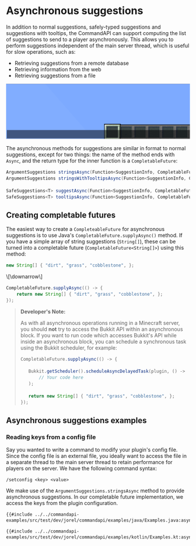 # Asynchronous suggestions

In addition to normal suggestions, safely-typed suggestions and suggestions with tooltips, the CommandAPI can support computing the list of suggestions to send to a player asynchronously. This allows you to perform suggestions independent of the main server thread, which is useful for slow operations, such as:

- Retrieving suggestions from a remote database
- Retrieving information from the web
- Retrieving suggestions from a file

![asynchronous suggestions](./images/asyncsuggestions.gif)

The asynchronous methods for suggestions are similar in format to normal suggestions, except for two things: the name of the method ends with `Async`, and the return type for the inner function is a `CompletableFuture`:

```java
ArgumentSuggestions stringsAsync(Function<SuggestionInfo, CompletableFuture<String[]>> suggestions);
ArgumentSuggestions stringsWithTooltipsAsync(Function<SuggestionInfo, CompletableFuture<IStringTooltip[]>> suggestions);
    
SafeSuggestions<T> suggestAsync(Function<SuggestionInfo, CompletableFuture<T[]>> suggestions);
SafeSuggestions<T> tooltipsAsync(Function<SuggestionInfo, CompletableFuture<Tooltip<T>[]>> suggestions);
```

## Creating completable futures

The easiest way to create a `CompleteableFuture` for asynchronous suggestions is to use Java's `CompletableFuture.supplyAsync()` method. If you have a simple array of string suggestions (`String[]`), these can be turned into a completable future (`CompletableFuture<String[]>`) using this method:

```java
new String[] { "dirt", "grass", "cobblestone", };
```

\\[\downarrow\\]

```java
CompletableFuture.supplyAsync(() -> {
    return new String[] { "dirt", "grass", "cobblestone", };
});
```

> **Developer's Note:**
>
> As with all asynchronous operations running in a Minecraft server, you should **not** try to access the Bukkit API within an asynchronous block. If you want to run code which accesses Bukkit's API while inside an asynchronous block, you can schedule a synchronous task using the Bukkit scheduler, for example:
>
> ```java
> CompletableFuture.supplyAsync(() -> {
>
>    Bukkit.getScheduler().scheduleAsyncDelayedTask(plugin, () -> 
>        // Your code here
>    );
>
>    return new String[] { "dirt", "grass", "cobblestone", };
> });
> ```

## Asynchronous suggestions examples

<div class="example">

### Reading keys from a config file

Say you wanted to write a command to modify your plugin's config file. Since the config file is an external file, you ideally want to access the file in a separate thread to the main server thread to retain performance for players on the server. We have the following command syntax:

```mccmd
/setconfig <key> <value>
```

We make use of the `ArgumentSuggestions.stringsAsync` method to provide asynchronous suggestions. In our completable future implementation, we access the keys from the plugin configuration.

<div class="multi-pre">

```java,Java
{{#include ../../commandapi-examples/src/test/dev/jorel/commandapi/examples/java/Examples.java:asyncreadfile}}
```

```kotlin,Kotlin
{{#include ../../commandapi-examples/src/test/dev/jorel/commandapi/examples/kotlin/Examples.kt:asyncreadfile}}
```

</div>

</div>
